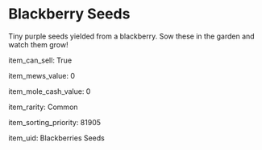 # Blackberry Seeds

Tiny purple seeds yielded from a blackberry. Sow these in the garden and watch them grow!

item_can_sell: True

item_mews_value: 0

item_mole_cash_value: 0

item_rarity: Common

item_sorting_priority: 81905

item_uid: Blackberries Seeds